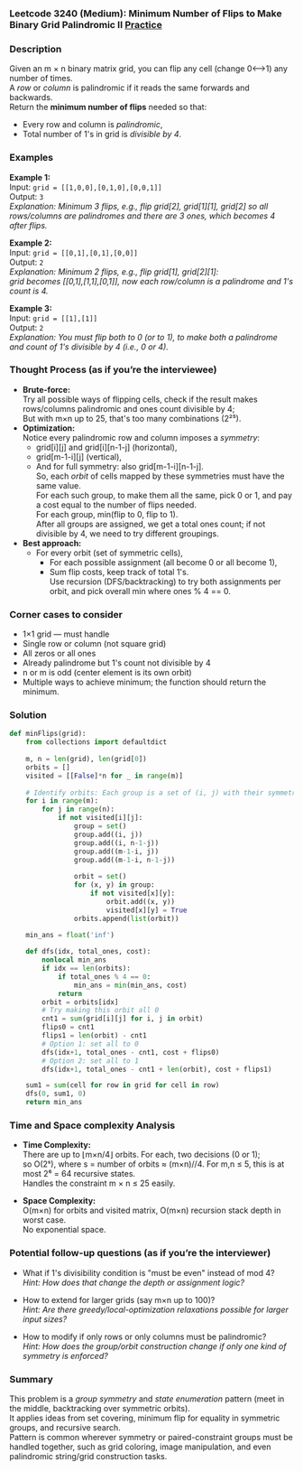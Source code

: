 ### Leetcode 3240 (Medium): Minimum Number of Flips to Make Binary Grid Palindromic II [Practice](https://leetcode.com/problems/minimum-number-of-flips-to-make-binary-grid-palindromic-ii)

### Description  
Given an m × n binary matrix grid, you can flip any cell (change 0⟷1) any number of times.  
A *row* or *column* is palindromic if it reads the same forwards and backwards.  
Return the **minimum number of flips** needed so that:  
- Every row and column is *palindromic*,
- Total number of 1's in grid is *divisible by 4*.

### Examples  

**Example 1:**  
Input: `grid = [[1,0,0],[0,1,0],[0,0,1]]`  
Output: `3`  
*Explanation: Minimum 3 flips, e.g., flip grid[2], grid[1][1], grid[2] so all rows/columns are palindromes and there are 3 ones, which becomes 4 after flips.*

**Example 2:**  
Input: `grid = [[0,1],[0,1],[0,0]]`  
Output: `2`  
*Explanation: Minimum 2 flips, e.g., flip grid[1], grid[2][1]:  
grid becomes [[0,1],[1,1],[0,1]], now each row/column is a palindrome and 1's count is 4.*

**Example 3:**  
Input: `grid = [[1],[1]]`  
Output: `2`  
*Explanation: You must flip both to 0 (or to 1), to make both a palindrome and count of 1's divisible by 4 (i.e., 0 or 4).*

### Thought Process (as if you’re the interviewee)  

- **Brute-force:**  
  Try all possible ways of flipping cells, check if the result makes rows/columns palindromic and ones count divisible by 4;  
  But with m×n up to 25, that's too many combinations (2²⁵).  
- **Optimization:**  
  Notice every palindromic row and column imposes a *symmetry*:  
    - grid[i][j] and grid[i][n-1-j] (horizontal),  
    - grid[m-1-i][j] (vertical),  
    - And for full symmetry: also grid[m-1-i][n-1-j].  
  So, each *orbit* of cells mapped by these symmetries must have the same value.  
  For each such group, to make them all the same, pick 0 or 1, and pay a cost equal to the number of flips needed.  
  For each group, min(flip to 0, flip to 1).  
  After all groups are assigned, we get a total ones count; if not divisible by 4, we need to try different groupings.  
- **Best approach:**  
  - For every orbit (set of symmetric cells),  
    - For each possible assignment (all become 0 or all become 1),  
    - Sum flip costs, keep track of total 1's.  
  Use recursion (DFS/backtracking) to try both assignments per orbit, and pick overall min where ones % 4 == 0.

### Corner cases to consider  
- 1×1 grid — must handle
- Single row or column (not square grid)
- All zeros or all ones
- Already palindrome but 1's count not divisible by 4
- n or m is odd (center element is its own orbit)
- Multiple ways to achieve minimum; the function should return the minimum.

### Solution

```python
def minFlips(grid):
    from collections import defaultdict
    
    m, n = len(grid), len(grid[0])
    orbits = []
    visited = [[False]*n for _ in range(m)]
    
    # Identify orbits: Each group is a set of (i, j) with their symmetric partners
    for i in range(m):
        for j in range(n):
            if not visited[i][j]:
                group = set()
                group.add((i, j))
                group.add((i, n-1-j))
                group.add((m-1-i, j))
                group.add((m-1-i, n-1-j))
                
                orbit = set()
                for (x, y) in group:
                    if not visited[x][y]:
                        orbit.add((x, y))
                        visited[x][y] = True
                orbits.append(list(orbit))
    
    min_ans = float('inf')

    def dfs(idx, total_ones, cost):
        nonlocal min_ans
        if idx == len(orbits):
            if total_ones % 4 == 0:
                min_ans = min(min_ans, cost)
            return
        orbit = orbits[idx]
        # Try making this orbit all 0
        cnt1 = sum(grid[i][j] for i, j in orbit)
        flips0 = cnt1
        flips1 = len(orbit) - cnt1
        # Option 1: set all to 0
        dfs(idx+1, total_ones - cnt1, cost + flips0)
        # Option 2: set all to 1
        dfs(idx+1, total_ones - cnt1 + len(orbit), cost + flips1)

    sum1 = sum(cell for row in grid for cell in row)
    dfs(0, sum1, 0)
    return min_ans
```

### Time and Space complexity Analysis  

- **Time Complexity:**  
  There are up to ⌊m×n/4⌋ orbits. For each, two decisions (0 or 1);  
  so O(2ˢ), where s = number of orbits ≈ (m×n)//4. For m,n ≤ 5, this is at most 2⁶ = 64 recursive states.  
  Handles the constraint m × n ≤ 25 easily.

- **Space Complexity:**  
  O(m×n) for orbits and visited matrix, O(m×n) recursion stack depth in worst case.  
  No exponential space.

### Potential follow-up questions (as if you’re the interviewer)  

- What if 1's divisibility condition is "must be even" instead of mod 4?  
  *Hint: How does that change the depth or assignment logic?*

- How to extend for larger grids (say m×n up to 100)?  
  *Hint: Are there greedy/local-optimization relaxations possible for larger input sizes?*

- How to modify if only rows or only columns must be palindromic?  
  *Hint: How does the group/orbit construction change if only one kind of symmetry is enforced?*

### Summary

This problem is a *group symmetry* and *state enumeration* pattern (meet in the middle, backtracking over symmetric orbits).  
It applies ideas from set covering, minimum flip for equality in symmetric groups, and recursive search.  
Pattern is common wherever symmetry or paired-constraint groups must be handled together, such as grid coloring, image manipulation, and even palindromic string/grid construction tasks.